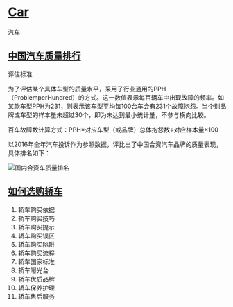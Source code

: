 # [Car](https://openset.github.io/car)
汽车

## [中国汽车质量排行](http://money.163.com/15/0409/14/AMP1NT8S00253B0H.html)

评估标准

为了评估某个具体车型的质量水平，采用了行业通用的PPH（ProblemperHundred）的方式。这一数值表示每百辆车中出现故障的频率。如某款车型PPH为231，则表示该车型平均每100台车会有231个故障抱怨。当个别品牌或车型的样本量未超过30个，即为未达到最小统计量，不参与横向比较。

百车故障数计算方式：PPH=对应车型（或品牌）总体抱怨数÷对应样本量×100

以2016年全年汽车投诉作为参照数据，评比出了中国合资汽车品牌的质量表现，具体排名如下：

![国内合资车质量排名](https://raw.githubusercontent.com/openset/car/master/img/quality.jpg)


## [如何选购轿车](http://www.2ge.cn/home/wd/31EC84614C8743C733487F8858BFA6B7)
  1. 轿车购买依据
  1. 轿车购买技巧
  1. 轿车购买提示
  1. 轿车购买误区
  1. 轿车购买陷阱
  1. 轿车购买流程
  1. 轿车国家标准
  1. 轿车曝光台
  1. 轿车优质品牌
  1. 轿车保养护理
  1. 轿车售后服务

